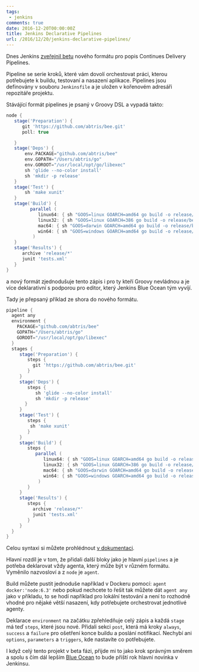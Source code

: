 ```yaml
---
tags: 
 - jenkins
comments: true
date: 2016-12-20T00:00:00Z
title: Jenkins Declarative Pipelines
url: /2016/12/20/jenkins-declarative-pipelines/
---
```


Dnes Jenkins [zveřejnil betu](https://jenkins.io/blog/2016/12/19/declarative-pipeline-beta/) nového formátu pro popis Continues Delivery Pipelines.

Pipeline se serie kroků, které vám dovolí orchestovat práci, kterou potřebujete k buildu, testovaní a nasazení aplikace. Pipelines jsou definovány v souboru `Jenkinsfile` a je uložen v
kořenovém adresáři repozitáře projektu.

<!--more-->

Stávájící formát pipelines je psaný v Groovy DSL a vypadá takto:

```groovy
node {
   stage('Preparation') {
      git 'https://github.com/abtris/bee.git'
      poll: true

   }
   stage('Deps') {
       env.PACKAGE="github.com/abtris/bee"
       env.GOPATH="/Users/abtris/go"
       env.GOROOT="/usr/local/opt/go/libexec"
       sh 'glide --no-color install'
       sh 'mkdir -p release'
   }
   stage('Test') {
       sh 'make xunit'
   }
   stage('Build') {
         parallel (
            linux64: { sh "GOOS=linux GOARCH=amd64 go build -o release/bee-linux-amd64 ${PACKAGE}" },
            linux32: { sh "GOOS=linux GOARCH=386 go build -o release/bee-linux-386 ${PACKAGE}" },
            mac64: { sh "GOOS=darwin GOARCH=amd64 go build -o release/bee-darwin-amd64 ${PACKAGE}" },
            win64: { sh "GOOS=windows GOARCH=amd64 go build -o release/bee-windows-amd64 ${PACKAGE}" }
          )
   }
   stage('Results') {
      archive 'release/*'
      junit 'tests.xml'
   }
}
```

a nový formát zjednodušuje tento zápis i pro ty kteří Groovy nevládnou a je více deklarativní s podporou pro editor, který Jenkins Blue Ocean tým vyvíjí.

Tady je přepsaný příklad ze shora do nového formátu.

```groovy
pipeline {
  agent any
  environment {
    PACKAGE="github.com/abtris/bee"
    GOPATH="/Users/abtris/go"
    GOROOT="/usr/local/opt/go/libexec"
  }
  stages {
     stage('Preparation') {
        steps {
          git 'https://github.com/abtris/bee.git'
        }
     }
     stage('Deps') {
        steps {
           sh 'glide --no-color install'
           sh 'mkdir -p release'
       }
     }
     stage('Test') {
        steps {
         sh 'make xunit'
        }
     }
     stage('Build') {
        steps {
           parallel (
              linux64: { sh "GOOS=linux GOARCH=amd64 go build -o release/bee-linux-amd64 ${PACKAGE}" },
              linux32: { sh "GOOS=linux GOARCH=386 go build -o release/bee-linux-386 ${PACKAGE}" },
              mac64: { sh "GOOS=darwin GOARCH=amd64 go build -o release/bee-darwin-amd64 ${PACKAGE}" },
              win64: { sh "GOOS=windows GOARCH=amd64 go build -o release/bee-windows-amd64 ${PACKAGE}" }
            )
        }
     }
     stage('Results') {
        steps {
          archive 'release/*'
          junit 'tests.xml'
        }
     }
  }
}
```

Celou syntaxi si můžete prohlédnout [v dokumentaci](https://github.com/jenkinsci/pipeline-model-definition-plugin/blob/master/SYNTAX.md).

Hlavní rozdíl je v tom, že přidali další bloky jako je hlavní `pipelines` a je potřeba deklarovat vždy agenta, který může být v různém formátu. Vyměnilo nazvosloví a z `node` je `agent`.

Build můžete pustit jednoduše například v Dockeru pomocí: `agent docker:'node:6.3'` nebo pokud nechcete to řešit tak můžete dát `agent any` jako v příkladu, to se hodí například pro lokální testování a není to rozhodně vhodné pro nějaké větší nasazení, kdy potřebujete orchestrovat jednotlivé agenty.

Deklarace `environment` na začátku zpřehledňuje celý zápis a každá `stage` má teď `steps`, které jsou nové. Přidali sekci `post`, která má kroky `always`, `success` a `failure` pro ošetření konce buildu a poslání notifikací. Nechybí ani `options`, `parameters` a `triggers`, kde nastavíte co potřebujete.

I když celý tento projekt v beta fázi, přijde mi to jako krok správným směrem a spolu s čím dál lepším [Blue Ocean](https://jenkins.io/blog/2016/05/26/introducing-blue-ocean/) to bude příští rok hlavní novinka v Jenkinsu.
